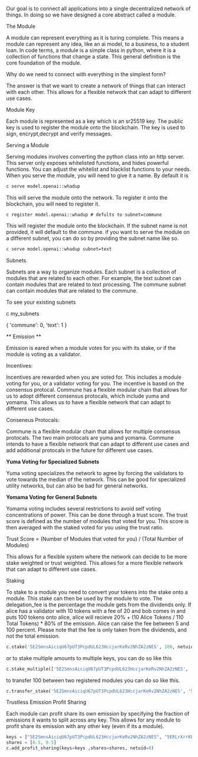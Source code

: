 
Our goal is to connect all applications into a single decentralized network of things. In doing so we have designed a core abstract called a module.

The Module

A module can represent everything as it is turing complete. This means a module can represent any idea, like an ai model, to a business, to a student loan. In code terms, a module is a simple class in python, where it is a collection of functions that change a state. This general definition is the core foundation of the module.

Why do we need to connect with everything in the simplest form? 

The answer is that we want to create a network of things that can interact with each other. This allows for a flexible network that can adapt to different use cases.

Module Key

Each module is represented as a key which is an sr25519 key. The public key is used to register the module onto the blockchain. The key is used to sign, encrypt,decrypt and verify messages.


Serving a Module

Serving modules involves converting the python class into an http server. This server only exposes whitelisted functions, and hides powerful functions. You can adjust the whitelist and blacklist functions to your needs. 
When you serve the module, you will need to give it a name. By default it is 

```bash
c serve model.openai::whadup
```

This will serve the module onto the network. To register it onto the blockchain, you will need to register it. 

```
c register model.openai::whadup # defults to subnet=commune
```

This will register the module onto the blockchain. If the subnet name is not provided, it will default to the commune.
if you want to serve the module on a different subnet, you can do so by providing the subnet name like so.

```bash
c serve model.openai::whadup subnet=text
```

Subnets

Subnets are a way to organize modules. Each subnet is a collection of modules that are related to each other. For example, the text subnet can contain modules that are related to text processing. The commune subnet can contain modules that are related to the commune.

To see your existing subnets

c my_subnets

{
    'commune': 0,
    'text': 1
}


** Emission **

Emission is eared when a module votes for you with its stake, or if the module is voting as a validator.

Incentives:

Incentives are rewarded when you are voted for. This includes a module voting for you, or a validator voting for you. The incentive is based on the consensus protocal. Commune has a flexible modular chain that allows for us to adopt different consensus protocals, which include yuma and yomama. This allows us to have a flexible network that can adapt to different use cases.

Conseneus Protocals:

Commune is a flexible modular chain that allows for multiple consensus protocals. The two main protocals are yuma and yomama. Commune intends to have a flexible network that can adapt to different use cases and add additional protocals in the future for different use cases.

**Yuma Voting for Specialized Subnets**

Yuma voting specializes the network to agree by forcing the validators to vote towards the median of the network. This can be good for specialized utility networks, but can also be bad for general networks.

**Yomama Voting for General Subnets**

Yomama voting includes several restrictions to avoid self voting concentrations of power. This can be done through a trust score. The trust score is defined as the number of modules that voted for you. This score is then averaged with the staked voted for you using the trust ratio.

Trust Score = (Number of Modules that voted for you) / (Total Number of Modules)

This allows for a flexible system where the network can decide to be more stake weighted or trust weighted. This allows for a more flexible network that can adapt to different use cases.


Staking 

To stake to a module you need to convert your tokens into the stake onto a module. This stake can then be used by the module to vote. The delegation_fee is the percentage the module gets from the dividends only. If alice has a validator with 10 tokens with a fee of 20 and bob comes in and puts 100 tokens onto alice, alice will recieve 20% + (10 Alice Tokens / 110 Total Tokens) * 80% of the emission. Alice can raise the fee between 5 and 100 percent. Please note that the fee is only taken from the dividends, and not the total emission. 

```python
c.stake('5E2SmnsAiciqU67pUT3PcpdUL623HccjarKeRv2NhZA2zNES', 100, netuid=10)
```
or to stake multiple amounts to multiple keys, you can do so like this

```python
c.stake_multiple(['5E2SmnsAiciqU67pUT3PcpdUL623HccjarKeRv2NhZA2zNES', '5ERLrXrrKPg9k99yp8DuGhop6eajPEgzEED8puFzmtJfyJES'], [100, 100], netuid=10)
```

to transfer 100 between two registered modules you can do so like this.

```python
c.transfer_stake('5E2SmnsAiciqU67pUT3PcpdUL623HccjarKeRv2NhZA2zNES', '5ERLrXrrKPg9k99yp8DuGhop6eajPEgzEED8puFzmtJfyJES', 100, netuid=10)
```


Trustless Emission Profit Sharing 

Each module can profit share its own emission by specifying the fraction of emissions it wants to split across any key. This allows for any module to profit share its emission with any other key (even if its a module).

```python 
keys = ["5E2SmnsAiciqU67pUT3PcpdUL623HccjarKeRv2NhZA2zNES", "5ERLrXrrKPg9k99yp8DuGhop6eajPEgzEED8puFzmtJfyJES"]
shares = [0.5, 0.5]
c.add_profit_sharing(keys=keys ,shares=shares, netuid=0)
```





